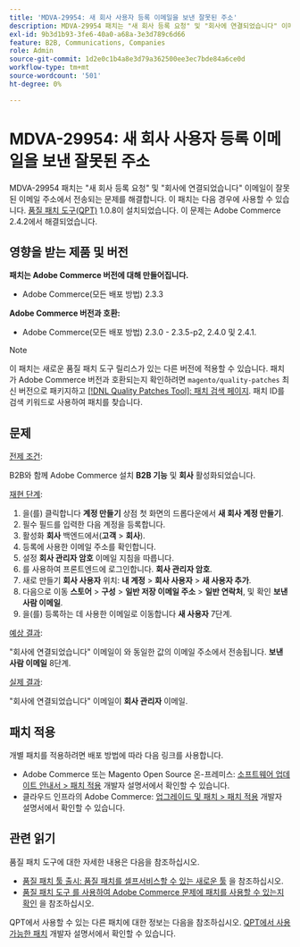 ```yaml
---
title: 'MDVA-29954: 새 회사 사용자 등록 이메일을 보낸 잘못된 주소'
description: MDVA-29954 패치는 "새 회사 등록 요청" 및 "회사에 연결되었습니다" 이메일이 잘못된 이메일 주소에서 전송되는 문제를 해결합니다. 이 패치는 [Quality Patches Tool (QPT)](/help/announcements/adobe-commerce-announcements/magento-quality-patches-released-new-tool-to-self-serve-quality-patches.md) 1.0.8이 설치된 경우 사용할 수 있습니다. 이 문제는 Adobe Commerce 2.4.2에서 해결되었습니다.
exl-id: 9b3d1b93-3fe6-40a0-a68a-3e3d789c6d66
feature: B2B, Communications, Companies
role: Admin
source-git-commit: 1d2e0c1b4a8e3d79a362500ee3ec7bde84a6ce0d
workflow-type: tm+mt
source-wordcount: '501'
ht-degree: 0%

---
```


# MDVA-29954: 새 회사 사용자 등록 이메일을 보낸 잘못된 주소

MDVA-29954 패치는 &quot;새 회사 등록 요청&quot; 및 &quot;회사에 연결되었습니다&quot; 이메일이 잘못된 이메일 주소에서 전송되는 문제를 해결합니다. 이 패치는 다음 경우에 사용할 수 있습니다. [품질 패치 도구(QPT)](/help/announcements/adobe-commerce-announcements/magento-quality-patches-released-new-tool-to-self-serve-quality-patches.md) 1.0.8이 설치되었습니다. 이 문제는 Adobe Commerce 2.4.2에서 해결되었습니다.

## 영향을 받는 제품 및 버전

**패치는 Adobe Commerce 버전에 대해 만들어집니다.**

* Adobe Commerce(모든 배포 방법) 2.3.3

**Adobe Commerce 버전과 호환:**

* Adobe Commerce(모든 배포 방법) 2.3.0 - 2.3.5-p2, 2.4.0 및 2.4.1.

>[!NOTE]
>
>이 패치는 새로운 품질 패치 도구 릴리스가 있는 다른 버전에 적용할 수 있습니다. 패치가 Adobe Commerce 버전과 호환되는지 확인하려면 `magento/quality-patches` 최신 버전으로 패키지하고 [[!DNL Quality Patches Tool]: 패치 검색 페이지](https://devdocs.magento.com/quality-patches/tool.html#patch-grid). 패치 ID를 검색 키워드로 사용하여 패치를 찾습니다.

## 문제

<u>전제 조건</u>:

B2B와 함께 Adobe Commerce 설치 **B2B 기능** 및 **회사** 활성화되었습니다.

<u>재현 단계</u>:

1. 을(를) 클릭합니다 **계정 만들기** 상점 첫 화면의 드롭다운에서 **새 회사 계정 만들기**.
1. 필수 필드를 입력한 다음 계정을 등록합니다.
1. 활성화 **회사** 백엔드에서(**고객** > **회사**).
1. 등록에 사용한 이메일 주소를 확인합니다.
1. 설정 **회사 관리자 암호** 이메일 지침을 따릅니다.
1. 를 사용하여 프론트엔드에 로그인합니다. **회사 관리자 암호**.
1. 새로 만들기 **회사 사용자** 위치: **내 계정** > **회사 사용자** > **새 사용자 추가**.
1. 다음으로 이동 **스토어** > **구성** > **일반 저장 이메일 주소** > **일반 연락처**, 및 확인 **보낸 사람 이메일**.
1. 을(를) 등록하는 데 사용한 이메일로 이동합니다 **새 사용자** 7단계.

<u>예상 결과</u>:

&quot;회사에 연결되었습니다&quot; 이메일이 와 동일한 값의 이메일 주소에서 전송됩니다. **보낸 사람 이메일** 8단계.

<u>실제 결과</u>:

&quot;회사에 연결되었습니다&quot; 이메일이 **회사 관리자** 이메일.

## 패치 적용

개별 패치를 적용하려면 배포 방법에 따라 다음 링크를 사용합니다.

* Adobe Commerce 또는 Magento Open Source 온-프레미스: [소프트웨어 업데이트 안내서 > 패치 적용](https://devdocs.magento.com/guides/v2.4/comp-mgr/patching/mqp.html) 개발자 설명서에서 확인할 수 있습니다.
* 클라우드 인프라의 Adobe Commerce: [업그레이드 및 패치 > 패치 적용](https://devdocs.magento.com/cloud/project/project-patch.html) 개발자 설명서에서 확인할 수 있습니다.

## 관련 읽기

품질 패치 도구에 대한 자세한 내용은 다음을 참조하십시오.

* [품질 패치 툴 출시: 품질 패치를 셀프서비스할 수 있는 새로운 툴](/help/announcements/adobe-commerce-announcements/magento-quality-patches-released-new-tool-to-self-serve-quality-patches.md) 을 참조하십시오.
* [품질 패치 도구 를 사용하여 Adobe Commerce 문제에 패치를 사용할 수 있는지 확인](/help/support-tools/patches-available-in-qpt-tool/check-patch-for-magento-issue-with-magento-quality-patches.md) 을 참조하십시오.

QPT에서 사용할 수 있는 다른 패치에 대한 정보는 다음을 참조하십시오. [QPT에서 사용 가능한 패치](https://devdocs.magento.com/quality-patches/tool.html#patch-grid) 개발자 설명서에서 확인할 수 있습니다.
